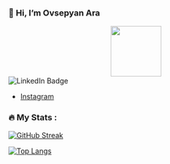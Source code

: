 ### 👋 Hi, I’m Ovsepyan Ara

<div id="header" align="center">
  <img src="https://media0.giphy.com/media/lP8xu5t2DLGG045H8F/giphy.gif" width="100"/>
</div>
<div id="badges">
  <img src="https://img.shields.io/badge/LinkedIn-blue?style=for-the-badge&logo=linkedin&logoColor=white" alt="LinkedIn Badge"/>
</div>

- [Instagram](https://www.instagram.com/hovsepyan_araik/)

### :fire: My Stats :
[![GitHub Streak](http://github-readme-streak-stats.herokuapp.com?user=ARAOvsepyan&theme=dark&hide_border=true)](https://git.io/streak-stats)

[![Top Langs](https://github-readme-stats.vercel.app/api/top-langs/?username=ARAOvsepyan&layout=compact&theme=vision-friendly-dark)](https://github.com/anuraghazra/github-readme-stats)


<!---
ARAOvsepyan/ARAOvsepyan is a ✨ special ✨ repository because its `README.md` (this file) appears on your GitHub profile.
You can click the Preview link to take a look at your changes.
--->
